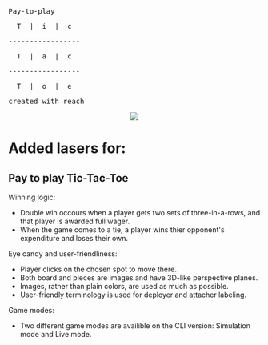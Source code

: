 
<pre>Pay-to-play</pre>
<pre>&nbsp T  |  i  |  c &nbsp</pre>
<pre>-----------------</pre>
<pre>&nbsp T  |  a  |  c &nbsp</pre>
<pre>-----------------</pre>
<pre>&nbsp T  |  o  |  e &nbsp</pre>
<pre>created with reach</pre>



<p align="center"> 
<img src="https://imgur.com/KMlY5tm.png">	
</p>

# Added lasers for:

## Pay to play Tic-Tac-Toe

Winning logic:
 - Double win occours when a player gets two sets of three-in-a-rows, and that player is awarded full wager.
 - When the game comes to a tie, a player wins thier opponent's expenditure and loses their own.

Eye candy and user-friendliness:
 - Player clicks on the chosen spot to move there.
 - Both board and pieces are images and have 3D-like perspective planes.
 - Images, rather than plain colors, are used as much as possible.
 - User-friendly terminology is used for deployer and attacher labeling.

Game modes:
 - Two different game modes are availible on the CLI version: Simulation mode and Live mode.

